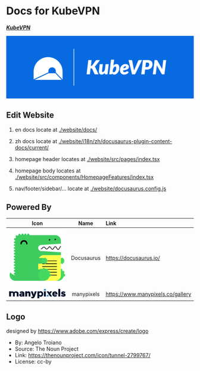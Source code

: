 # Docs for KubeVPN

***[KubeVPN](https://github.com/KubeNetworks/kubevpn)***

![logo](./assets/logo_cropped.png)

## Edit Website

1. en docs locate at [./website/docs/](./website/docs)

2. zh docs locate at [./website/i18n/zh/docusaurus-plugin-content-docs/current/](./website/i18n/zh/docusaurus-plugin-content-docs/current)

3. homepage header locates at [./website/src/pages/index.tsx](./website/src/pages/index.tsx)

4. homepage body locates at [./website/src/components/HomepageFeatures/index.tsx](./website/src/components/HomepageFeatures/index.tsx)

5. nav/footer/sidebar/... locate at [./website/docusaurus.config.js](./website/docusaurus.config.js)

## Powered By

| Icon | Name | Link |
|:---:|:---:|:---|
| ![docusaurus](./assets/docusaurus.png) | Docusaurus | https://docusaurus.io/ |
| ![manypixels](./assets/manypixels.svg) | manypixels | https://www.manypixels.co/gallery |

## Logo

designed by https://www.adobe.com/express/create/logo

- By: Angelo Troiano
- Source: The Noun Project
- Link: https://thenounproject.com/icon/tunnel-2799767/
- License: cc-by
